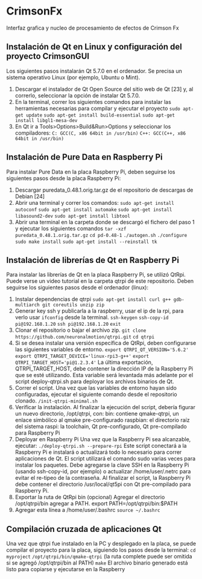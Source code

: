 # CrimsonFx
Interfaz grafica y nucleo de procesamiento de efectos de Crimson Fx

## Instalación de Qt en Linux y configuración del proyecto CrimsonGUI
Los siguientes pasos instalarán Qt 5.7.0 en el ordenador. Se precisa un sistema operativo Linux (por ejemplo, Ubuntu o Mint).
1.	Descargar el instalador de Qt Open Source del sitio web de Qt [23] y, al correrlo, seleccionar la opción de instalar Qt 5.7.0.
2.	En la terminal, correr los siguientes comandos para instalar las herramientas necesarias para compilar y ejecutar el proyecto
`sudo apt-get update`
`sudo apt-get install build-essential`
`sudo apt-get install libgl1-mesa-dev`
3.	En Qt ir a Tools>Options>Build&Run>Options y seleccionar los compiladores:
 	`C: GCC(C, x86 64bit in /usr/bin)`
  `C++: GCC(C++, x86 64bit in /usr/bin)`
  
## Instalación de Pure Data en Raspberry Pi
Para instalar Pure Data en la placa Raspberry Pi, deben seguirse los siguientes pasos desde la placa Raspberry Pi:
1.	Descargar puredata_0.48.1.orig.tar.gz de el repositorio de descargas de Debian [24]
2.	Abrir una terminal y correr los comandos:
`sudo apt-get install autoconf`
`sudo apt-get install automake`
`sudo apt-get install libasound2-dev`
`sudo apt-get install libtool`
3.	Abrir una terminal en la carpeta donde se descargó el fichero del paso 1 y ejecutar los siguientes comandos
`tar -xzf puredata_0.48.1.orig.tar.gz`
`cd pd-0.48-1`
`./autogen.sh`
`./configure`
`sudo make install`
`sudo apt-get install --reinstall tk`

## Instalación de librerías de Qt en Raspberry Pi
Para instalar las librerías de Qt en la placa Raspberry Pi, se utilizó QtRpi. Puede verse un video tutorial en la carpeta qtrpi de este repositorio.
Deben seguirse los siguientes pasos desde el ordenador (linux):
1. Instalar dependencias de qtrpi
`sudo apt-get install curl g++ gdb-multiarch git coreutils unzip zip`
1. Generar key ssh y publicarla a la raspberry, usar el ip de la rpi, para verlo usar `ifconfig` desde la terminal.
`ssh-keygen`
`ssh-copy-id pi@192.168.1.20`
`ssh pi@192.168.1.20`
`exit`
1.	Clonar el repositorio o bajar el archivo zip.
`git clone https://github.com/neuronalmotion/qtrpi.git`
`cd qtrpi`
2.	Si se desea instalar una versión específica de QtRpi, deben configurarse las siguientes variables de entorno.
`export QTRPI_QT_VERSION='5.6.2'`
`export QTRPI_TARGET_DEVICE='linux-rpi3-g++'`
`export QTRPI_TARGET_HOST='pi@1.2.3.4'`
La última exportación, QTRPI_TARGET_HOST, debe contener la dirección IP de la Raspberry Pi que se esté utilizando. Esta variable será levantada más adelante por el script deploy-qtrpi.sh para deployar los archivos binarios de Qt.
3.	Correr el script. Una vez que las variables de entorno hayan sido configuradas, ejecutar el siguiente comando desde el repositorio clonado. 
`/init-qtrpi-minimal.sh`
4.	Verificar la instalación. Al finalizar la ejecución del script, debería figurar un nuevo directorio, /opt/qtrpi, con:
 bin: contiene qmake-qtrpi, un enlace simbólico al qmake pre-configurado
 raspbian: el directorio raíz del sistema
 raspi: la toolchain, Qt pre-configurado, Qt pre-compilado para Raspberry Pi
5.	Deployar en Raspberry Pi
 Una vez que la Raspberry Pi sea alcanzable, ejecutar:
`./deploy-qtrpi.sh --prepare-rpi`
Este script conectará a la Raspberry Pi e instalará o actualizará todo lo necesario para correr aplicaciones de Qt. 
El script utilizará el comando sudo varias veces para instalar los paquetes. Debe agregarse la clave SSH en la Raspberry Pi (usando ssh-copy-id, por ejemplo) o actualizar /home/user/.netrc para evitar el re-tipeo de la contraseña.
Al finalizar el script, la Raspberry Pi debe contener el directorio /usr/local/qt5pi con Qt pre-compilado para Raspberry Pi.
6.	Exportar la ruta de QtRpi bin (opcional)
 Agregar el directorio /opt/qtrpi/bin agregar a PATH.
 export PATH=/opt/qtrpi/bin:$PATH
7.	Agregar esta línea a /home/user/.bashrc
 `source ~/.bashrc`
 
## Compilación cruzada de aplicaciones Qt 
Una vez que qtrpi fue instalado en la PC y desplegado en la placa, se puede compilar el proyecto para la placa, siguiendo los pasos desde la terminal:
`cd myproject`
`/opt/qtrpi/bin/qmake-qtrpi` 
(la ruta complete puede ser omitida si se agregó /opt/qtrpi/bin al PATH)
`make`
El archivo binario generado está listo para copiarse y ejecutarse en la Raspberry


